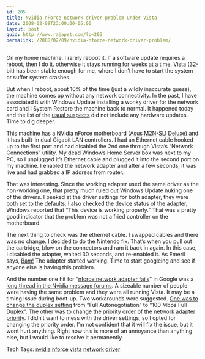 ```yaml
---
id: 205
title: Nvidia nForce network driver problem under Vista
date: 2008-02-09T23:00:00-05:00
layout: post
guid: http://www.rajapet.com/?p=205
permalink: /2008/02/09/nvidia-nforce-network-driver-problem/
---
```

On my home machine, I rarely reboot it. If a software update requires a reboot, then I do it. otherwise it stays running for weeks at a time. Vista (32-bit) has been stable enough for me, where I don&#8217;t have to start the system or suffer system crashes.

But when I reboot, about 10% of the time (just a wildly inaccurate guess), the machine comes up without any network connectivity. In the past, I have associated it with Windows Update installing a wonky driver for the network card and I System Restore the machine back to normal. It happened today and the list of the [usual suspects](http://en.wikiquote.org/wiki/Casablanca#Captain_Louis_Renault) did not include any hardware updates. Time to dig deeper.

This machine has a NVidia nForce motherboard ([Asus M2N-SLI Deluxe](http://www.asus.com/products.aspx?l1=3&l2=101&l3=301 "Asus product page for the M2N-SLI Deluxe")) and it has built-in dual Gigabit LAN controllers. I had an Ethernet cable hooked up to the first port and had disabled the 2nd one through Vista&#8217;s &#8220;Network Connections&#8221; utility. My dead Windows Home Server box was next to my PC, so I unplugged it&#8217;s Ethernet cable and plugged it into the second port on my machine. I enabled the network adapter and after a few seconds, it was live and had grabbed a IP address from router.

That was interesting. Since the working adapter used the same driver as the non-working one, that pretty much ruled out Windows Update nuking one of the drivers. I peeked at the driver settings for both adapter, they were both set to the defaults. I also checked the device status of the adapter, Windows reported that &#8220;This device is working properly.&#8221; That was a pretty good indicator that the problem was not a fried controller on the motherboard.

The next thing to check was the ethernet cable. I swapped cables and there was no change. I decided to do the Nintendo fix. That&#8217;s when you pull out the cartridge, blow on the connectors and ram it back in again. In this case, I disabled the adapter, waited 30 seconds, and re-enabled it. As Emeril says, [Bam!](http://en.wikipedia.org/wiki/Emeril#Style_and_cuisine) The adapter started working. Time to start googleing and see if anyone else is having this problem.

And the number one hit for &#8220;[nforce network adapter fails](http://www.google.com/search?hl=en&q=nforce+network+adapter+fails)&#8221; in Google was a [long thread in the Nvidia message forums](http://forums.nvidia.com/index.php?showtopic=30251 "Vista - nForce network driver issue?"). A sizeable number of people were having the same problem and they were all running Vista. It may be a timing issue during boot-up. Two workarounds were suggested. [One was to change the duplex setting](http://forums.nvidia.com/index.php?showtopic=30251&view=findpost&p=226719) from &#8220;Full Autonegotiation&#8221; to &#8220;100 Mbps Full Duplex&#8221;. The other was to change the [priority order of the network adapter priority](http://forums.nvidia.com/index.php?showtopic=30251&st=20#). I didn&#8217;t want to mess with the driver settings, so I opted for changing the priority order. I&#8217;m not confident that it will fix the issue, but it wont hurt anything. Right now this is more of an annoyance than anything else, but I would like to resolve it permanently.

<div>
  Tech Tags: <a href="http://technorati.com/tag/nvidia" rel="tag">nvidia</a> <a href="http://technorati.com/tag/nforce" rel="tag">nforce</a> <a href="http://technorati.com/tag/vista" rel="tag">vista</a> <a href="http://technorati.com/tag/network" rel="tag">network</a> <a href="http://technorati.com/tag/driver" rel="tag">driver</a>
</div>